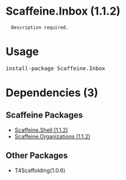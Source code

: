 ﻿Scaffeine.Inbox (1.1.2)
======

      Description required.
    
Usage
======
<pre>install-package Scaffeine.Inbox</pre>
Dependencies (3)
=====

Scaffeine Packages
------
* [Scaffeine.Shell (1.1.2)](https://github.com/wcpro/Scaffeine/tree/master/src/Scaffeine.Shell)
* [Scaffeine.Organizations (1.1.2)](https://github.com/wcpro/Scaffeine/tree/master/src/Scaffeine.Organizations)

Other Packages
------
* T4Scaffolding(1.0.6)
